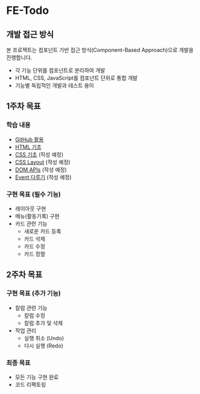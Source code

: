 # FE-Todo

## 개발 접근 방식
본 프로젝트는 컴포넌트 기반 접근 방식(Component-Based Approach)으로 개발을 진행합니다.
- 각 기능 단위를 컴포넌트로 분리하여 개발
- HTML, CSS, JavaScript를 컴포넌트 단위로 통합 개발
- 기능별 독립적인 개발과 테스트 용이

## 1주차 목표

### 학습 내용
- [GitHub 활용](docs/github-basics.md)
- [HTML 기초](docs/html-basics.md)
- [CSS 기초](docs/css-basics.md) (작성 예정)
- [CSS Layout](docs/css-layout.md) (작성 예정)
- [DOM APIs](docs/dom-apis.md) (작성 예정)
- [Event 다루기](docs/event-handling.md) (작성 예정)

### 구현 목표 (필수 기능)
- 레이아웃 구현
- 메뉴(활동기록) 구현
- 카드 관련 기능
  - 새로운 카드 등록
  - 카드 삭제
  - 카드 수정
  - 카드 정렬

## 2주차 목표

### 구현 목표 (추가 기능)
- 칼럼 관련 기능
  - 칼럼 수정
  - 칼럼 추가 및 삭제
- 작업 관리
  - 실행 취소 (Undo)
  - 다시 실행 (Redo)

### 최종 목표
- 모든 기능 구현 완료
- 코드 리팩토링